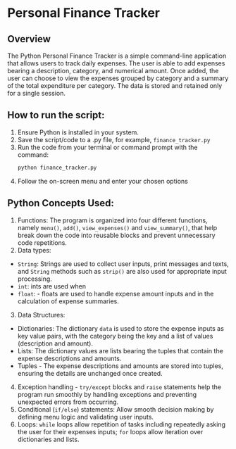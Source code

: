 # Personal Finance Tracker

## Overview
The Python Personal Finance Tracker is a simple command-line application that allows users to track daily expenses. The user is able to add expenses bearing a description, category, and numerical amount. Once added, the user can choose to view the expenses grouped by category and a summary of the total expenditure per category. The data is stored and retained only for a single session. 

## How to run the script:
1. Ensure Python is installed in your system. 
2. Save the script/code to a .py file, for example, `finance_tracker.py`
3. Run the code from your terminal or command prompt with the command:
   ```bash
   python finance_tracker.py
   ```
5. Follow the on-screen menu and enter your chosen options

## Python Concepts Used:
1. Functions: The program is organized into four different functions, namely `menu()`, `add()`, `view_expenses()` and `view_summary()`, that help break down the code into reusable blocks and prevent unnecessary code repetitions.
2. Data types: 
  - `String`: Strings are used to collect user inputs, print messages and texts, and `String` methods such as `strip()` are also used for appropriate input processing. 
  - `int`: ints are used when 
  - `float`: - floats are used to handle expense amount inputs and in the calculation of expense summaries. 
3. Data Structures: 
  - Dictionaries: The dictionary `data` is used to store the expense inputs as key value pairs, with the category being the key and a list of values (description and amount). 
  - Lists: The dictionary values are lists bearing the tuples that contain the expense descriptions and amounts.
  - Tuples - The expense descriptions and amounts are stored into tuples, ensuring the details are unchanged once created. 
4. Exception handling - `try/except` blocks and `raise` statements help the program run smoothly by handling exceptions and preventing unexpected errors from occurring. 
5. Conditional (`if/else`) statements: Allow smooth decision making by defining menu logic and validating user inputs. 
6. Loops: `while` loops allow repetition of tasks including repeatedly asking the user for their expenses inputs; `for` loops allow iteration over dictionaries and lists. 
